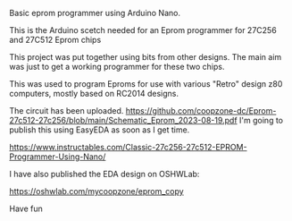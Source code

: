 Basic eprom programmer using Arduino Nano.

This is the Arduino scetch needed for an Eprom programmer for 27C256 and 27C512 Eprom chips

This project was put together using bits from other designs. The main aim was just to
get a working programmer for these two chips.

This was used to program Eproms for use with various "Retro" design z80 computers,
mostly based on RC2014 designs.

The circuit has been uploaded. https://github.com/coopzone-dc/Eprom-27c512-27c256/blob/main/Schematic_Eprom_2023-08-19.pdf
I'm going to publish this using EasyEDA as soon as I get time.

https://www.instructables.com/Classic-27c256-27c512-EPROM-Programmer-Using-Nano/

I have also published the EDA design on OSHWLab:

https://oshwlab.com/mycoopzone/eprom_copy



Have fun
